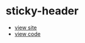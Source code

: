 # sticky-header

- [view site](https://ethanneff.github.io/sticky-header/)
- [view code](https://github.com/ethanneff/sticky-header/blob/master/index.html)
